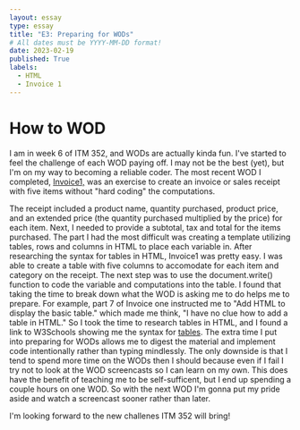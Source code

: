```yaml
---
layout: essay
type: essay
title: "E3: Preparing for WODs"
# All dates must be YYYY-MM-DD format!
date: 2023-02-19
published: True
labels:
  - HTML
  - Invoice 1
---
```


<h1>How to WOD</h1>

<p>I am in week 6 of ITM 352, and WODs are actually kinda fun. I've started to feel the challenge of each WOD paying off. I may not be the best (yet), but I'm on my way to becoming a reliable coder. The most recent WOD I completed, <a href="https://dport96.github.io/ITM352/morea/060.expressions-operators/experience-invoice1.html">Invoice1,</a> was an exercise to create an invoice or sales receipt with five items without "hard coding" the computations. 
</p>
<p>The receipt included a product name, quantity purchased, product price, and an extended price (the quantity purchased multiplied by the price) for each item. Next, I needed to provide a subtotal, tax and total for the items purchased. The part I had the most difficult was creating a template utilizing tables, rows and columns in HTML to place each variable in. After researching the syntax for tables in HTML, Invoice1 was pretty easy. I was able to create a table with five columns to accomodate for each item and category on the receipt. The next step was to use the document.write() function to code the variable and computations into the table. I found that taking the time to break down what the WOD is asking me to do helps me to prepare. For example, part 7 of Invoice one instructed me to "Add HTML to display the basic table." which made me think, "I have no clue how to add a table in HTML." So I took the time to research tables in HTML, and I found a link to W3Schools showing me the syntax for <a href="https://www.w3schools.com/tags/tag_table.asp">tables</a>. The extra time I put into preparing for WODs allows me to digest the material and implement code intentionally rather than typing mindlessly. The only downside is that I tend to spend more time on the WODs then I should because even if I fail I try not to look at the WOD screencasts so I can learn on my own. This does have the benefit of teaching me to be self-sufficent, but I end up spending a couple hours on one WOD. So with the next WOD I'm gonna put my pride aside and watch a screencast sooner rather than later.
</p>
<p>I'm looking forward to the new challenes ITM 352 will bring!
</p>
